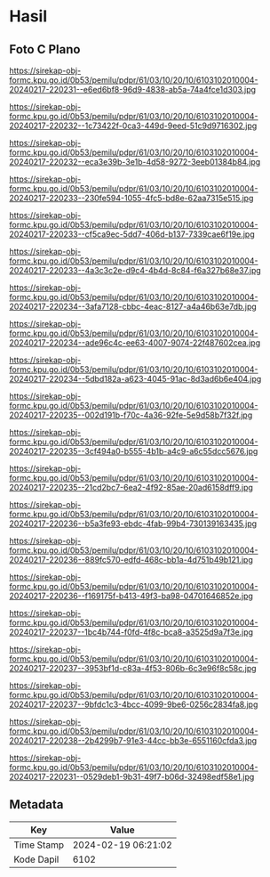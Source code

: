 # Hasil

## Foto C Plano

https://sirekap-obj-formc.kpu.go.id/0b53/pemilu/pdpr/61/03/10/20/10/6103102010004-20240217-220231--e6ed6bf8-96d9-4838-ab5a-74a4fce1d303.jpg

https://sirekap-obj-formc.kpu.go.id/0b53/pemilu/pdpr/61/03/10/20/10/6103102010004-20240217-220232--1c73422f-0ca3-449d-9eed-51c9d9716302.jpg

https://sirekap-obj-formc.kpu.go.id/0b53/pemilu/pdpr/61/03/10/20/10/6103102010004-20240217-220232--eca3e39b-3e1b-4d58-9272-3eeb01384b84.jpg

https://sirekap-obj-formc.kpu.go.id/0b53/pemilu/pdpr/61/03/10/20/10/6103102010004-20240217-220233--230fe594-1055-4fc5-bd8e-62aa7315e515.jpg

https://sirekap-obj-formc.kpu.go.id/0b53/pemilu/pdpr/61/03/10/20/10/6103102010004-20240217-220233--cf5ca9ec-5dd7-406d-b137-7339cae6f19e.jpg

https://sirekap-obj-formc.kpu.go.id/0b53/pemilu/pdpr/61/03/10/20/10/6103102010004-20240217-220233--4a3c3c2e-d9c4-4b4d-8c84-f6a327b68e37.jpg

https://sirekap-obj-formc.kpu.go.id/0b53/pemilu/pdpr/61/03/10/20/10/6103102010004-20240217-220234--3afa7128-cbbc-4eac-8127-a4a46b63e7db.jpg

https://sirekap-obj-formc.kpu.go.id/0b53/pemilu/pdpr/61/03/10/20/10/6103102010004-20240217-220234--ade96c4c-ee63-4007-9074-22f487602cea.jpg

https://sirekap-obj-formc.kpu.go.id/0b53/pemilu/pdpr/61/03/10/20/10/6103102010004-20240217-220234--5dbd182a-a623-4045-91ac-8d3ad6b6e404.jpg

https://sirekap-obj-formc.kpu.go.id/0b53/pemilu/pdpr/61/03/10/20/10/6103102010004-20240217-220235--002d191b-f70c-4a36-92fe-5e9d58b7f32f.jpg

https://sirekap-obj-formc.kpu.go.id/0b53/pemilu/pdpr/61/03/10/20/10/6103102010004-20240217-220235--3cf494a0-b555-4b1b-a4c9-a6c55dcc5676.jpg

https://sirekap-obj-formc.kpu.go.id/0b53/pemilu/pdpr/61/03/10/20/10/6103102010004-20240217-220235--21cd2bc7-6ea2-4f92-85ae-20ad6158dff9.jpg

https://sirekap-obj-formc.kpu.go.id/0b53/pemilu/pdpr/61/03/10/20/10/6103102010004-20240217-220236--b5a3fe93-ebdc-4fab-99b4-730139163435.jpg

https://sirekap-obj-formc.kpu.go.id/0b53/pemilu/pdpr/61/03/10/20/10/6103102010004-20240217-220236--889fc570-edfd-468c-bb1a-4d751b49b121.jpg

https://sirekap-obj-formc.kpu.go.id/0b53/pemilu/pdpr/61/03/10/20/10/6103102010004-20240217-220236--f169175f-b413-49f3-ba98-04701646852e.jpg

https://sirekap-obj-formc.kpu.go.id/0b53/pemilu/pdpr/61/03/10/20/10/6103102010004-20240217-220237--1bc4b744-f0fd-4f8c-bca8-a3525d9a7f3e.jpg

https://sirekap-obj-formc.kpu.go.id/0b53/pemilu/pdpr/61/03/10/20/10/6103102010004-20240217-220237--3953bf1d-c83a-4f53-806b-6c3e96f8c58c.jpg

https://sirekap-obj-formc.kpu.go.id/0b53/pemilu/pdpr/61/03/10/20/10/6103102010004-20240217-220237--9bfdc1c3-4bcc-4099-9be6-0256c2834fa8.jpg

https://sirekap-obj-formc.kpu.go.id/0b53/pemilu/pdpr/61/03/10/20/10/6103102010004-20240217-220238--2b4299b7-91e3-44cc-bb3e-6551160cfda3.jpg

https://sirekap-obj-formc.kpu.go.id/0b53/pemilu/pdpr/61/03/10/20/10/6103102010004-20240217-220231--0529deb1-9b31-49f7-b06d-32498edf58e1.jpg


## Metadata

| Key        | Value               |
| ---------- | ------------------- |
| Time Stamp | 2024-02-19 06:21:02 |
| Kode Dapil | 6102                |



